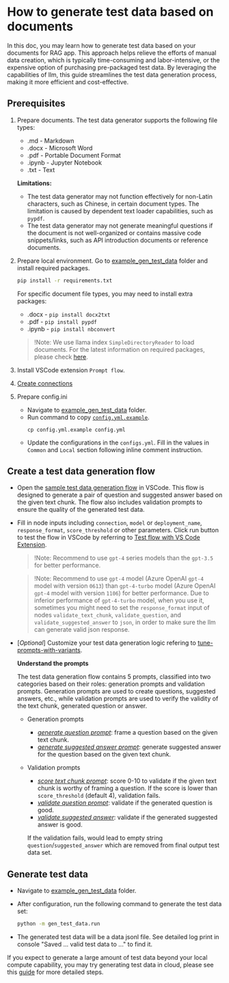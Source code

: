 # How to generate test data based on documents
In this doc, you may learn how to generate test data based on your documents for RAG app.
This approach helps relieve the efforts of manual data creation, which is typically time-consuming and labor-intensive, or the expensive option of purchasing pre-packaged test data.
By leveraging the capabilities of llm, this guide streamlines the test data generation process, making it more efficient and cost-effective.


## Prerequisites

1. Prepare documents. The test data generator supports the following file types:
    - .md - Markdown
    - .docx - Microsoft Word
    - .pdf - Portable Document Format
    - .ipynb - Jupyter Notebook
    - .txt - Text

    **Limitations:**

    - The test data generator may not function effectively for non-Latin characters, such as Chinese, in certain document types. The limitation is caused by dependent text loader capabilities, such as `pypdf`.
    - The test data generator may not generate meaningful questions if the document is not well-organized or contains massive code snippets/links, such as API introduction documents or reference documents.

2. Prepare local environment. Go to [example_gen_test_data](https://github.com/microsoft/promptflow/blob/main/examples/gen_test_data) folder and install required packages.

    ```bash
    pip install -r requirements.txt
    ```
  
    For specific document file types, you may need to install extra packages:
      - .docx - `pip install docx2txt`
      - .pdf - `pip install pypdf`
      - .ipynb - `pip install nbconvert`
      > !Note: We use llama index `SimpleDirectoryReader` to load documents. For the latest information on required packages, please check [here](https://docs.llamaindex.ai/en/stable/examples/data_connectors/simple_directory_reader.html).

3. Install VSCode extension `Prompt flow`.

4. [Create connections](https://microsoft.github.io/promptflow/how-to-guides/manage-connections.html#create-a-connection)

5. Prepare config.ini
    - Navigate to [example_gen_test_data](https://github.com/microsoft/promptflow/blob/main/examples/gen_test_data) folder.
    - Run command to copy [`config.yml.example`](https://github.com/microsoft/promptflow/blob/main/examples/gen_test_data/config.yml.example).
        ```
        cp config.yml.example config.yml
        ```
    - Update the configurations in the `configs.yml`. Fill in the values in `Common` and `Local` section following inline comment instruction.


## Create a test data generation flow
  - Open the [sample test data generation flow](https://github.com/microsoft/promptflow/blob/main/examples/gen_test_data/gen_test_data/generate_test_data_flow/) in VSCode. This flow is designed to generate a pair of question and suggested answer based on the given text chunk. The flow also includes validation prompts to ensure the quality of the generated test data.
  - Fill in node inputs including `connection`, `model` or `deployment_name`, `response_format`, `score_threshold` or other parameters. Click run button to test the flow in VSCode by referring to [Test flow with VS Code Extension](https://microsoft.github.io/promptflow/how-to-guides/init-and-test-a-flow.html#visual-editor-on-the-vs-code-for-prompt-flow).

    > !Note: Recommend to use `gpt-4` series models than the `gpt-3.5` for better performance.

    > !Note: Recommend to use `gpt-4` model (Azure OpenAI `gpt-4` model with version `0613`) than `gpt-4-turbo` model (Azure OpenAI `gpt-4` model with version `1106`) for better performance. Due to inferior performance of `gpt-4-turbo` model, when you use it, sometimes you might need to set the `response_format` input of nodes `validate_text_chunk`, `validate_question`, and `validate_suggested_answer` to `json`, in order to make sure the llm can generate valid json response.

  - [*Optional*] Customize your test data generation logic refering to [tune-prompts-with-variants](https://microsoft.github.io/promptflow/how-to-guides/tune-prompts-with-variants.html). 

    **Understand the prompts**
    
    The test data generation flow contains 5 prompts, classified into two categories based on their roles: generation prompts and validation prompts. Generation prompts are used to create questions, suggested answers, etc., while validation prompts are used to verify the validity of the text chunk, generated question or answer.
    - Generation prompts
      - [*generate question prompt*](https://github.com/microsoft/promptflow/blob/main/examples/gen_test_data/gen_test_data/generate_test_data_flow/generate_question_prompt.jinja2): frame a question based on the given text chunk.
      - [*generate suggested answer prompt*](https://github.com/microsoft/promptflow/blob/main/examples/gen_test_data/gen_test_data/generate_test_data_flow/generate_suggested_answer_prompt.jinja2): generate suggested answer for the question based on the given text chunk.
    - Validation prompts
      - [*score text chunk prompt*](https://github.com/microsoft/promptflow/blob/main/examples/gen_test_data/gen_test_data/generate_test_data_flow/score_text_chunk_prompt.jinja2): score 0-10 to validate if the given text chunk is worthy of framing a question. If the score is lower than `score_threshold` (default 4), validation fails.
      - [*validate question prompt*](https://github.com/microsoft/promptflow/blob/main/examples/gen_test_data/gen_test_data/generate_test_data_flow/validate_question_prompt.jinja2): validate if the generated question is good.
      - [*validate suggested answer*](https://github.com/microsoft/promptflow/blob/main/examples/gen_test_data/gen_test_data/generate_test_data_flow/validate_suggested_answer_prompt.jinja2): validate if the generated suggested answer is good.

      If the validation fails, would lead to empty string `question`/`suggested_answer` which are removed from final output test data set.

## Generate test data
- Navigate to [example_gen_test_data](https://github.com/microsoft/promptflow/blob/main/examples/gen_test_data) folder.
 
- After configuration, run the following command to generate the test data set:
  ```bash
  python -m gen_test_data.run
  ``` 

- The generated test data will be a data jsonl file. See detailed log print in console "Saved ... valid test data to ..." to find it.

If you expect to generate a large amount of test data beyond your local compute capability, you may try generating test data in cloud, please see this [guide](https://github.com/microsoft/promptflow/blob/main/docs/cloud/azureai/generate-test-data-cloud.md) for more detailed steps.
